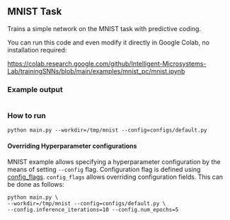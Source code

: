 ## MNIST Task

Trains a simple network on the MNIST task with predictive coding.

You can run this code and even modify it directly in Google Colab, no
installation required:

https://colab.research.google.com/github/Intelligent-Microsystems-Lab/trainingSNNs/blob/main/examples/mnist_pc/mnist.ipynb

### Example output


```

```

### How to run

`python main.py --workdir=/tmp/mnist --config=configs/default.py`

#### Overriding Hyperparameter configurations

MNIST example allows specifying a hyperparameter configuration by the means of
setting `--config` flag. Configuration flag is defined using
[config_flags](https://github.com/google/ml_collections/tree/master#config-flags).
`config_flags` allows overriding configuration fields. This can be done as
follows:

```shell
python main.py \
--workdir=/tmp/mnist --config=configs/default.py \
--config.inference_iterations=10 --config.num_epochs=5
```
